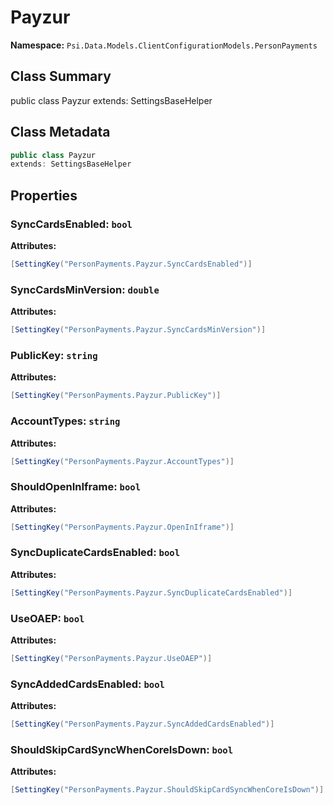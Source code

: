 # Payzur

**Namespace:** `Psi.Data.Models.ClientConfigurationModels.PersonPayments`

## Class Summary

public class Payzur
extends: SettingsBaseHelper

## Class Metadata

```typescript
public class Payzur
extends: SettingsBaseHelper
```

## Properties

### SyncCardsEnabled: `bool`

**Attributes:**
```csharp
[SettingKey("PersonPayments.Payzur.SyncCardsEnabled")]
```

### SyncCardsMinVersion: `double`

**Attributes:**
```csharp
[SettingKey("PersonPayments.Payzur.SyncCardsMinVersion")]
```

### PublicKey: `string`

**Attributes:**
```csharp
[SettingKey("PersonPayments.Payzur.PublicKey")]
```

### AccountTypes: `string`

**Attributes:**
```csharp
[SettingKey("PersonPayments.Payzur.AccountTypes")]
```

### ShouldOpenInIframe: `bool`



**Attributes:**
```csharp
[SettingKey("PersonPayments.Payzur.OpenInIframe")]
```

### SyncDuplicateCardsEnabled: `bool`



**Attributes:**
```csharp
[SettingKey("PersonPayments.Payzur.SyncDuplicateCardsEnabled")]
```

### UseOAEP: `bool`



**Attributes:**
```csharp
[SettingKey("PersonPayments.Payzur.UseOAEP")]
```

### SyncAddedCardsEnabled: `bool`



**Attributes:**
```csharp
[SettingKey("PersonPayments.Payzur.SyncAddedCardsEnabled")]
```

### ShouldSkipCardSyncWhenCoreIsDown: `bool`



**Attributes:**
```csharp
[SettingKey("PersonPayments.Payzur.ShouldSkipCardSyncWhenCoreIsDown")]
```
